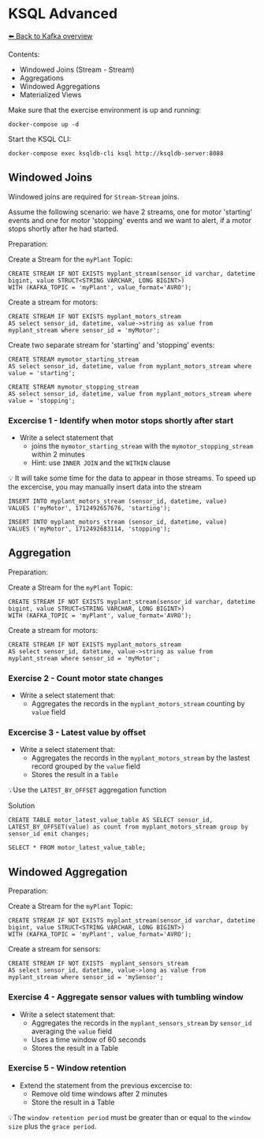 # KSQL Advanced

[⬅️ Back to Kafka overview](README.md)

Contents:
- Windowed Joins (Stream - Stream)
- Aggregations
- Windowed Aggregations
- Materialized Views

Make sure that the exercise environment is up and running:

```
docker-compose up -d
```

Start the KSQL CLI:

```
docker-compose exec ksqldb-cli ksql http://ksqldb-server:8088
```

## Windowed Joins
Windowed joins are required for `Stream-Stream` joins.

Assume the following scenario: we have 2 streams, one for motor 'starting' events and one for motor 'stopping' events and we want to 
alert, if a motor stops shortly after he had started.

Preparation:

Create a Stream for the `myPlant` Topic:
```
CREATE STREAM IF NOT EXISTS myplant_stream(sensor_id varchar, datetime bigint, value STRUCT<STRING VARCHAR, LONG BIGINT>) 
WITH (KAFKA_TOPIC = 'myPlant', value_format='AVRO');
```

Create a stream for motors:
```
CREATE STREAM IF NOT EXISTS myplant_motors_stream
AS select sensor_id, datetime, value->string as value from myplant_stream where sensor_id = 'myMotor';
```

Create two separate stream for 'starting' and 'stopping' events:
```
CREATE STREAM mymotor_starting_stream
AS select sensor_id, datetime, value from myplant_motors_stream where value = 'starting';
```

```
CREATE STREAM mymotor_stopping_stream
AS select sensor_id, datetime, value from myplant_motors_stream where value = 'stopping';
```

### Excercise 1 - Identify when motor stops shortly after start

- Write a select statement that
  - joins the `mymotor_starting_stream` with the `mymotor_stopping_stream` within 2 minutes
  - Hint: use `INNER JOIN` and the `WITHIN` clause

💡 It will take some time for the data to appear in those streams. To speed up the excercise, you may manually insert data into the stream
```
INSERT INTO myplant_motors_stream (sensor_id, datetime, value) 
VALUES ('myMotor', 1712492657676, 'starting');
```
```
INSERT INTO myplant_motors_stream (sensor_id, datetime, value) 
VALUES ('myMotor', 1712492683114, 'stopping');
```

## Aggregation

Preparation:

Create a Stream for the `myPlant` Topic:
```
CREATE STREAM IF NOT EXISTS myplant_stream(sensor_id varchar, datetime bigint, value STRUCT<STRING VARCHAR, LONG BIGINT>) 
WITH (KAFKA_TOPIC = 'myPlant', value_format='AVRO');
```

Create a stream for motors:
```
CREATE STREAM IF NOT EXISTS myplant_motors_stream
AS select sensor_id, datetime, value->string as value from myplant_stream where sensor_id = 'myMotor';
```

### Exercise 2 - Count motor state changes

- Write a select statement that:
  - Aggregates the records in the `myplant_motors_stream` counting by `value` field

### Excercise 3 - Latest value by offset

- Write a select statement that:
  - Aggregates the records in the `myplant_motors_stream` by the lastest record grouped by the `value` field
  - Stores the result in a `Table`

💡Use the `LATEST_BY_OFFSET` aggregation function

Solution
```
CREATE TABLE motor_latest_value_table AS SELECT sensor_id, LATEST_BY_OFFSET(value) as count from myplant_motors_stream group by sensor_id emit changes;
```
```
SELECT * FROM motor_latest_value_table;
```

## Windowed Aggregation

Preparation:

Create a Stream for the `myPlant` Topic:
```
CREATE STREAM IF NOT EXISTS myplant_stream(sensor_id varchar, datetime bigint, value STRUCT<STRING VARCHAR, LONG BIGINT>) 
WITH (KAFKA_TOPIC = 'myPlant', value_format='AVRO');
```

Create a stream for sensors:
```
CREATE STREAM IF NOT EXISTS  myplant_sensors_stream
AS select sensor_id, datetime, value->long as value from myplant_stream where sensor_id = 'mySensor';
```

### Exercise 4 - Aggregate sensor values with tumbling window

- Write a select statement that:
  - Aggregates the records in the `myplant_sensors_stream` by `sensor_id` averaging the `value` field
  - Uses a time window of 60 seconds
  - Stores the result in a Table

### Exercise 5 - Window retention

- Extend the statement from the previous excercise to:
  - Remove old time windows after 2 minutes
  - Store the result in a Table

💡The `window retention period` must be greater than or equal to the `window size` plus the `grace period`.
